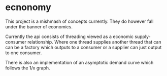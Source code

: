 # ecnonomy

This project is a mishmash of concepts currently. They do however fall under the banner of economics.
 
Currently the api consists of threading viewed as a economic supply-consumer relationship. 
Where one thread supplies another thread that can can be a factory which outputs to a consumer or a supplier can just output to one consumer.

There is also an implementation of an asymptotic demand curve which follows the 1/x graph.
